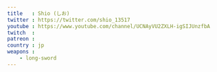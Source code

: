 ```yaml
---
title   : Shio (しお)
twitter : https://twitter.com/shio_13517
youtube : https://www.youtube.com/channel/UCNAyVU2ZXLH-igSIJUnzfbA
twitch  : 
patreon : 
country : jp
weapons :
    - long-sword
---
```


